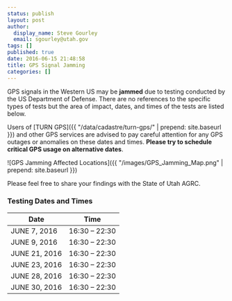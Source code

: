 ```yaml
---
status: publish
layout: post
author:
  display_name: Steve Gourley
  email: sgourley@utah.gov
tags: []
published: true
date: 2016-06-15 21:48:58
title: GPS Signal Jamming
categories: []
---
```


GPS signals in the Western US may be **jammed** due to testing conducted by the US Department of Defense. There are no references to the specific types of tests but the area of impact, dates, and times of the tests are listed below.

Users of [TURN GPS]({{ "/data/cadastre/turn-gps/" | prepend: site.baseurl }}) and other GPS services are advised to pay careful attention for any GPS outages or anomalies on these dates and times. **Please try to schedule critical GPS usage on alternative dates**.

![GPS Jamming Affected Locations]({{ "/images/GPS_Jamming_Map.png" | prepend: site.baseurl }})

Please feel free to share your findings with the State of Utah AGRC.

### Testing Dates and Times

| Date        | Time           |
| ------------- |:-------------:|
| JUNE 7, 2016 | 16:30 – 22:30 |
| JUNE 9, 2016 |  16:30 – 22:30     |
| JUNE 21, 2016 | 16:30 – 22:30      |
| JUNE 23, 2016 | 16:30 – 22:30      |
| JUNE 28, 2016 | 16:30 – 22:30      |
| JUNE 30, 2016 | 16:30 – 22:30      |
